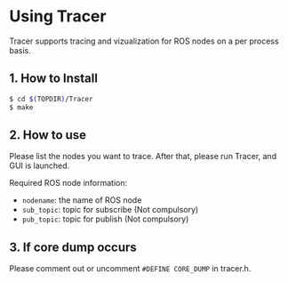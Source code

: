 # Using Tracer

Tracer supports tracing and vizualization for ROS nodes on a per process basis.

## 1. How to Install

```sh
$ cd $(TOPDIR)/Tracer
$ make
``` 

## 2. How to use

Please list the nodes you want to trace.
After that, please run Tracer, and GUI is launched.

Required ROS node information:

 * `nodename`: the name of ROS node
 * `sub_topic`: topic for subscribe (Not compulsory)
 * `pub_topic`: topic for publish  (Not compulsory)

## 3. If core dump occurs

Please comment out or uncomment `#DEFINE CORE_DUMP` in tracer.h.
